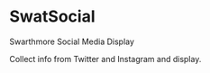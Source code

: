 SwatSocial
==========

Swarthmore Social Media Display

Collect info from Twitter and Instagram and display.
